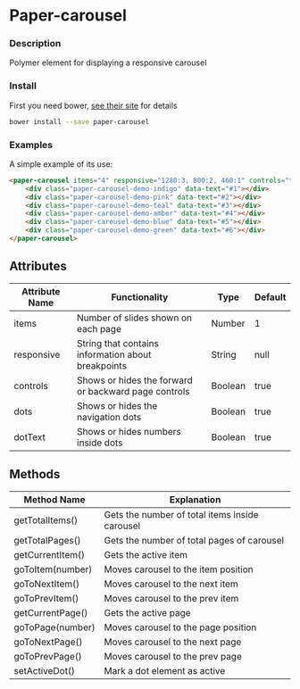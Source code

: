 # Paper-carousel

### Description

Polymer element for displaying a responsive carousel



### Install

First you need bower, [see their site](http://bower.io/) for details

```sh
bower install --save paper-carousel
```



### Examples

A simple example of its use:

```html
<paper-carousel items="4" responsive="1280:3, 800:2, 460:1" controls="true" dots="true" dotText="false">
	<div class="paper-carousel-demo-indigo" data-text="#1"></div>
	<div class="paper-carousel-demo-pink" data-text="#2"></div>
	<div class="paper-carousel-demo-teal" data-text="#3"></div>
	<div class="paper-carousel-demo-amber" data-text="#4"></div>
	<div class="paper-carousel-demo-blue" data-text="#5"></div>
	<div class="paper-carousel-demo-green" data-text="#6"></div>
</paper-carousel>
```


## Attributes

| Attribute Name | Functionality | Type | Default |
|----------------|-------------|-------------|-------------|
| items | Number of slides shown on each page | Number | 1 |
| responsive | String that contains information about breakpoints | String | null |
| controls | Shows or hides the forward or backward page controls | Boolean | true |
| dots | Shows or hides the navigation dots | Boolean | true |
| dotText | Shows or hides numbers inside dots | Boolean | true |



## Methods

| Method Name | Explanation |
|-------------|-------------|
| getTotalItems() | Gets the number of total items inside carousel |
| getTotalPages() | Gets the number of total pages of carousel |
| getCurrentItem() | Gets the active item |
| goToItem(number) | Moves carousel to the item position |
| goToNextItem() | Moves carousel to the next item |
| goToPrevItem() | Moves carousel to the prev item |
| getCurrentPage() | Gets the active page |
| goToPage(number) | Moves carousel to the page position |
| goToNextPage() | Moves carousel to the next page |
| goToPrevPage() | Moves carousel to the prev page |
| setActiveDot() | Mark a dot element as active |
